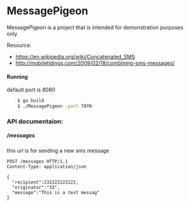 # MessagePigeon

MessagePigeon is a project that is intended for demonstration purposes only

Resource:
- https://en.wikipedia.org/wiki/Concatenated_SMS
- http://mobiletidings.com/2009/02/18/combining-sms-messages/

#### Running
default port is 8080

``` bash
    $ go build
    $ ./MessagePigeon -port 7070
```

### API documentaion:


##### /messages
this url is for sending a new sms message

```http
POST /messages HTTP/1.1
Content-Type: application/json

{
  "recipient":232222222222,
  "originator":"33",
  "message":"This is a test messag"
}
```
